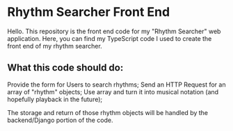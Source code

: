 # Rhythm Searcher Front End

Hello. This repository is the front end code for my "Rhythm Searcher" web application. Here, you can find my TypeScript code I used to create the front end of my rhythm searcher.

## What this code should do:

Provide the form for Users to search rhythms; Send an HTTP Request for an array of "rhythm" objects; Use array and turn it into musical notation (and hopefully playback in the future);

The storage and return of those rhythm objects will be handled by the backend/Django portion of the code.